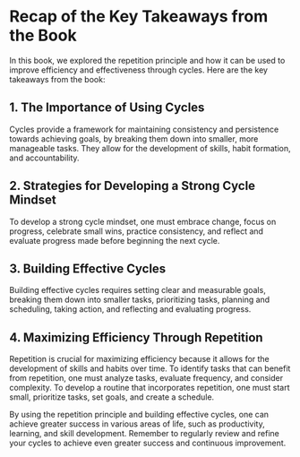 Recap of the Key Takeaways from the Book
====================================================

In this book, we explored the repetition principle and how it can be used to improve efficiency and effectiveness through cycles. Here are the key takeaways from the book:

1\. The Importance of Using Cycles
---------------------------------

Cycles provide a framework for maintaining consistency and persistence towards achieving goals, by breaking them down into smaller, more manageable tasks. They allow for the development of skills, habit formation, and accountability.

2\. Strategies for Developing a Strong Cycle Mindset
---------------------------------------------------

To develop a strong cycle mindset, one must embrace change, focus on progress, celebrate small wins, practice consistency, and reflect and evaluate progress made before beginning the next cycle.

3\. Building Effective Cycles
----------------------------

Building effective cycles requires setting clear and measurable goals, breaking them down into smaller tasks, prioritizing tasks, planning and scheduling, taking action, and reflecting and evaluating progress.

4\. Maximizing Efficiency Through Repetition
-------------------------------------------

Repetition is crucial for maximizing efficiency because it allows for the development of skills and habits over time. To identify tasks that can benefit from repetition, one must analyze tasks, evaluate frequency, and consider complexity. To develop a routine that incorporates repetition, one must start small, prioritize tasks, set goals, and create a schedule.

By using the repetition principle and building effective cycles, one can achieve greater success in various areas of life, such as productivity, learning, and skill development. Remember to regularly review and refine your cycles to achieve even greater success and continuous improvement.
